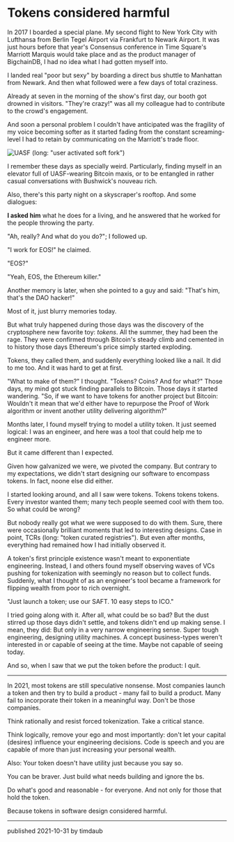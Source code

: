 # Tokens considered harmful

In 2017 I boarded a special plane. My second flight to New York City with
Lufthansa from Berlin Tegel Airport via Frankfurt to Newark Airport. It was
just hours before that year's Consensus conference in Time Square's Marriott
Marquis would take place and as the product manager of BigchainDB, I had no
idea what I had gotten myself into.

I landed real "poor but sexy" by boarding a direct bus shuttle to Manhattan
from Newark. And then what followed were a few days of total craziness.

Already at seven in the morning of the show's first day, our booth got drowned
in visitors. "They're crazy!" was all my colleague had to contribute to the
crowd's engagement.

And soon a personal problem I couldn't have anticipated was the fragility of my
voice becoming softer as it started fading from the constant screaming-level I
had to retain by communicating on the Marriott's trade floor.

![UASF (long: "user activated soft fork")](/assets/images/uasf.jpeg)

I remember these days as specially weird. Particularly, finding myself in an
elevator full of UASF-wearing Bitcoin maxis, or to be entangled in rather
casual conversations with Bushwick's nouveau rich.

Also, there's this party night on a skyscraper's rooftop. And some dialogues:

**I asked him** what he does for a living, and he answered that he worked for
the people throwing the party.

"Ah, really? And what do you do?"; I followed up.

"I work for EOS!" he claimed.

"EOS?"

"Yeah, EOS, the Ethereum killer."

Another memory is later, when she pointed to a guy and said: "That's him,
that's the DAO hacker!"

Most of it, just blurry memories today.

But what truly happened during those days was the discovery of the cryptosphere
new favorite toy: _tokens_. All the summer, they had been the rage. They were
confirmed through Bitcoin's steady climb and cemented in to history those days
Ethereum's price simply started exploding.

Tokens, they called them, and suddenly everything looked like a nail. It did to
me too. And it was hard to get at first.

"What to make of them?" I thought. "Tokens? Coins? And for what?" Those days,
my mind got stuck finding parallels to Bitcoin. Those days it started
wandering. "So, if we want to have tokens for another project but Bitcoin:
Wouldn't it mean that we'd either have to repurpose the Proof of Work algorithm
or invent another utility delivering algorithm?"

Months later, I found myself trying to model a utility token. It just seemed
logical: I was an engineer, and here was a tool that could help me to engineer
more.

But it came different than I expected.

Given how galvanized we were, we pivoted the company. But contrary to my
expectations, we didn't start designing our software to encompass tokens. In
fact, noone else did either.

I started looking around, and all I saw were tokens. Tokens tokens tokens.
Every investor wanted them; many tech people seemed cool with them too. So what
could be wrong?

But nobody really got what we were supposed to do with them. Sure, there were
occasionally brilliant moments that led to interesting designs. Case in point,
TCRs (long: "token curated registries"). But even after months, everything had
remained how I had initially observed it.

A token's first principle existence wasn't meant to exponentiate engineering.
Instead, I and others found myself observing waves of VCs pushing for
tokenization with seemingly no reason but to collect funds. Suddenly, what I
thought of as an engineer's tool became a framework for flipping wealth from
poor to rich overnight.

"Just launch a token; use our SAFT. 10 easy steps to ICO."

I tried going along with it. After all, what could be so bad? But the dust
stirred up those days didn't settle, and tokens didn't end up making sense. I
mean, they did: But only in a very narrow engineering sense. Super tough
engineering, designing utility machines. A concept business-types weren't
interested in or capable of seeing at the time. Maybe not capable of seeing
today.

And so, when I saw that we put the token before the product: I quit.

---

In 2021, most tokens are still speculative nonsense. Most companies launch a
token and then try to build a product - many fail to build a product. Many fail
to incorporate their token in a meaningful way. Don't be those companies.

Think rationally and resist forced tokenization. Take a critical stance.

Think logically, remove your ego and most importantly: don't let your capital
(desires) influence your engineering decisions. Code is speech and you are
capable of more than just increasing your personal wealth.

Also: Your token doesn't have utility just because you say so.

You can be braver. Just build what needs building and ignore the bs.

Do what's good and reasonable - for everyone. And not only for those that hold
the token.

Because tokens in software design considered harmful.

---

published 2021-10-31 by timdaub
